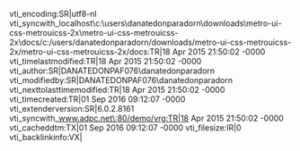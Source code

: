 vti_encoding:SR|utf8-nl
vti_syncwith_localhost\\c\:\\users\\danatedonparadorn\\downloads\\metro-ui-css-metrouicss-2x\\metro-ui-css-metrouicss-2x\\docs/c\:/users/danatedonparadorn/downloads/metro-ui-css-metrouicss-2x/metro-ui-css-metrouicss-2x/docs:TR|18 Apr 2015 21:50:02 -0000
vti_timelastmodified:TR|18 Apr 2015 21:50:02 -0000
vti_author:SR|DANATEDONPAF076\\danatedonparadorn
vti_modifiedby:SR|DANATEDONPAF076\\danatedonparadorn
vti_nexttolasttimemodified:TR|18 Apr 2015 21:50:02 -0000
vti_timecreated:TR|01 Sep 2016 09:12:07 -0000
vti_extenderversion:SR|6.0.2.8161
vti_syncwith_www.adpc.net\:80/demo/vrg:TR|18 Apr 2015 21:50:02 -0000
vti_cacheddtm:TX|01 Sep 2016 09:12:07 -0000
vti_filesize:IR|0
vti_backlinkinfo:VX|
